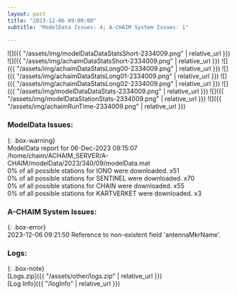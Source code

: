 ```yaml
---
layout: post
title: "2023-12-06 09:00:00"
subtitle: "ModelData Issues: 4; A-CHAIM System Issues: 1"

---
```


![]({{ "/assets/img/modelDataDataStatsShort-2334009.png" | relative_url }})
![]({{ "/assets/img/achaimDataStatsShort-2334009.png" | relative_url }})
![]({{ "/assets/img/achaimDataStatsLong00-2334009.png" | relative_url }})
![]({{ "/assets/img/achaimDataStatsLong01-2334009.png" | relative_url }})
![]({{ "/assets/img/achaimDataStatsLong02-2334009.png" | relative_url }})
![]({{ "/assets/img/modelDataDataStats-2334009.png" | relative_url }})
![]({{ "/assets/img/modelDataStationStats-2334009.png" | relative_url }})
![]({{ "/assets/img/achaimRunTime-2334009.png" | relative_url }})


### ModelData Issues:  
  
{: .box-warning}  
 ModelData report for 06-Dec-2023 09:15:07   
 /home/chaim/ACHAIM_SERVER/A-CHAIM/modelData/2023/340/09/modelData.mat   
 0% of all possible stations for IONO were downloaded. x51   
 0% of all possible stations for SENTINEL were downloaded. x70   
 0% of all possible stations for CHAIN were downloaded. x55   
 0% of all possible stations for KARTVERKET were downloaded. x3   
  
### A-CHAIM System Issues:  
  
{: .box-error}  
2023-12-06 09:21:50 Reference to non-existent field 'antennaMkrName'.  

### Logs:  
  
{: .box-note}  
[Logs.zip]({{ "/assets/other/logs.zip" | relative_url }})  
[Log Info]({{ "/logInfo" | relative_url }})  
